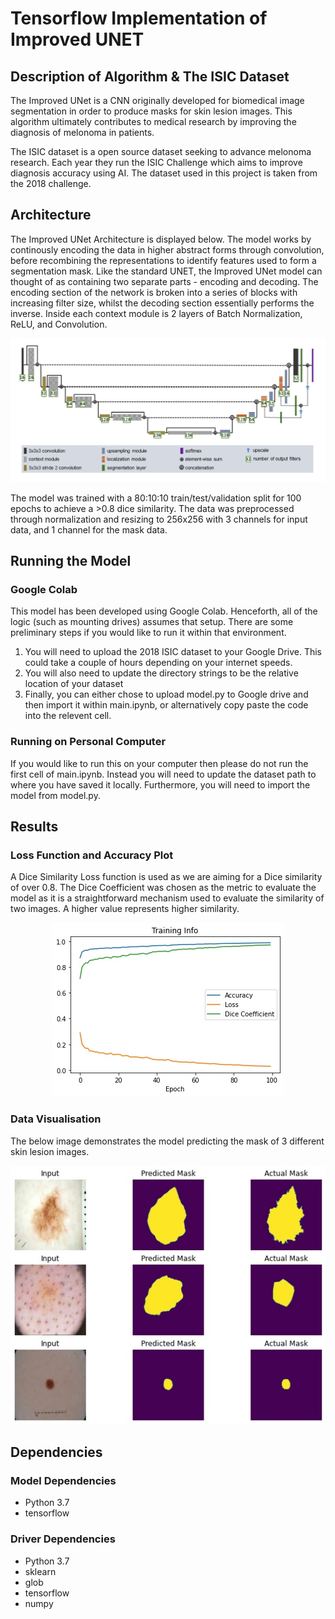 # Tensorflow Implementation of  Improved UNET

## Description of Algorithm & The ISIC Dataset

The Improved UNet is a CNN originally developed for biomedical image segmentation in order to produce masks for skin lesion images. This algorithm ultimately contributes to medical research by improving the diagnosis of melonoma in patients. 

The ISIC dataset is a open source dataset seeking to advance melonoma research. Each year they run the ISIC Challenge which aims to improve diagnosis accuracy using AI. The dataset used in this project is taken from the 2018 challenge.


## Architecture
The Improved UNet Architecture is displayed below. The model works by continously encoding the data in higher abstract forms through convolution, before recombining the representations to identify features used to form a segmentation mask. Like the standard UNET, the Improved UNet model can thought of as containing two separate parts - encoding and decoding. The encoding section of the network is broken into a series of blocks with increasing filter size, whilst the decoding section essentially performs the inverse. Inside each context module is 2 layers of Batch Normalization, ReLU, and Convolution.
<p align="center"><img src='images/improved_unet.png'></p>

The model was trained with a 80:10:10 train/test/validation split for 100 epochs to achieve a >0.8 dice similarity. The data was preprocessed through normalization and resizing to 256x256 with 3 channels for input data, and 1 channel for the mask data.

## Running the Model

### Google Colab

This model has been developed using Google Colab. Henceforth, all of the logic (such as mounting drives) assumes that setup. There are some preliminary steps if you would like to run it within that environment.

1. You will need to upload the 2018 ISIC dataset to your Google Drive. This could take a couple of hours depending on your internet speeds.
2. You will also need to update the directory strings to be the relative location of your dataset
3. Finally, you can either chose to upload model.py to Google drive and then import it within main.ipynb, or alternatively copy paste the code into the relevent cell. 

### Running on Personal Computer

If you would like to run this on your computer then please do not run the first cell of main.ipynb. Instead you will need to update the dataset path to where you have saved it locally. Furthermore, you will need to import the model from model.py.

## Results

### Loss Function and Accuracy Plot

A Dice Similarity Loss function is used as we are aiming for a Dice similarity of over 0.8. The Dice Coefficient was chosen as the metric to evaluate the model as it is a straightforward mechanism used to evaluate the similarity of two images. A higher value represents higher similarity. 
<p align="center"><img src='images/training_info.jpg'></p>

### Data Visualisation

The below image demonstrates the model predicting the mask of 3 different skin lesion images.
<p align="center"><img src='images/visualisation.jpg'></p>

## Dependencies 

### Model Dependencies
- Python 3.7
- tensorflow

### Driver Dependencies 
- Python 3.7
- sklearn
- glob
- tensorflow
- numpy
